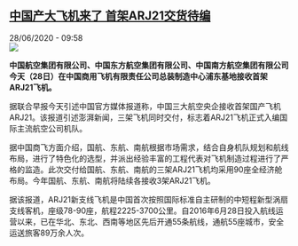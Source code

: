 <!--1593334561000-->
[中国产大飞机来了 首架ARJ21交货待编](http://www.rfi.fr//cn/%E4%B8%AD%E5%9B%BD/20200628-%E4%B8%AD%E5%9B%BD%E4%BA%A7%E5%A4%A7%E9%A3%9E%E6%9C%BA%E6%9D%A5%E4%BA%86-%E9%A6%96%E6%9E%B6arj21%E4%BA%A4%E8%B4%A7%E5%BE%85%E7%BC%96)
------

<div>28/06/2020 - 09:58</div><img src="https://s.rfi.fr/media/display/0e3118a2-b915-11ea-9261-005056a98db9/w:310/p:16x9/wf-2.jpg"><p><strong>中国航空集团有限公司、中国东方航空集团有限公司、中国南方航空集团有限公司今天（28日）在中国商用飞机有限责任公司总装制造中心浦东基地接收首架ARJ21飞机。</strong></p><div class="t-content__body u-clearfix"><div class="m-interstitial"></div><p>据联合早报今天引述中国官方媒体报道称，中国三大航空央企接收首架国产飞机ARJ21。该报道引述澎湃新闻，三架飞机同时交付，标志着ARJ21飞机正式入编国际主流航空公司机队。</p><p>据中国商飞方面介绍，国航、东航、南航根据市场需求，结合自身机队规划和航线布局，进行了特色化的选型，并派出经验丰富的工程代表对飞机制造过程进行了严格的监造。此次交付给国航、东航、南航的三架ARJ21飞机均采用90座全经济舱布局。今年国航、东航、南航将陆续各接收3架ARJ21飞机。</p><p>据该报道，ARJ21新支线飞机是中国首次按照国际标准自主研制的中短程新型涡扇支线客机，座级78-90座，航程2225-3700公里。自2016年6月28日投入航线运营以来，已在华北、东北、西南等地区先后开通55条航线，通航55座城市，安全运送旅客89万余人次。</p><div class="o-self-promo o-self-promo--nl o-self-promo--hidden" data-selfpromo-newsletter></div><div class="o-self-promo o-self-promo--app o-self-promo--hidden" data-selfpromo-app></div></div>
